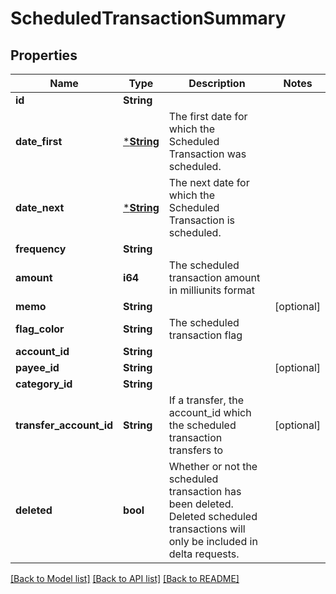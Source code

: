 # ScheduledTransactionSummary

## Properties

Name | Type | Description | Notes
------------ | ------------- | ------------- | -------------
**id** | **String** |  | 
**date_first** | [***String**](string.md) | The first date for which the Scheduled Transaction was scheduled. | 
**date_next** | [***String**](string.md) | The next date for which the Scheduled Transaction is scheduled. | 
**frequency** | **String** |  | 
**amount** | **i64** | The scheduled transaction amount in milliunits format | 
**memo** | **String** |  | [optional] 
**flag_color** | **String** | The scheduled transaction flag | 
**account_id** | **String** |  | 
**payee_id** | **String** |  | [optional] 
**category_id** | **String** |  | 
**transfer_account_id** | **String** | If a transfer, the account_id which the scheduled transaction transfers to | [optional] 
**deleted** | **bool** | Whether or not the scheduled transaction has been deleted.  Deleted scheduled transactions will only be included in delta requests. | 

[[Back to Model list]](../README.md#documentation-for-models) [[Back to API list]](../README.md#documentation-for-api-endpoints) [[Back to README]](../README.md)



